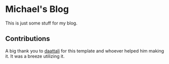 # Michael's Blog

This is just some stuff for my blog.

## Contributions

A big thank you to [daattali](https://github.com/daattali/beautiful-jekyll) for this template and whoever helped him making it. It was a breeze utilizing it.
